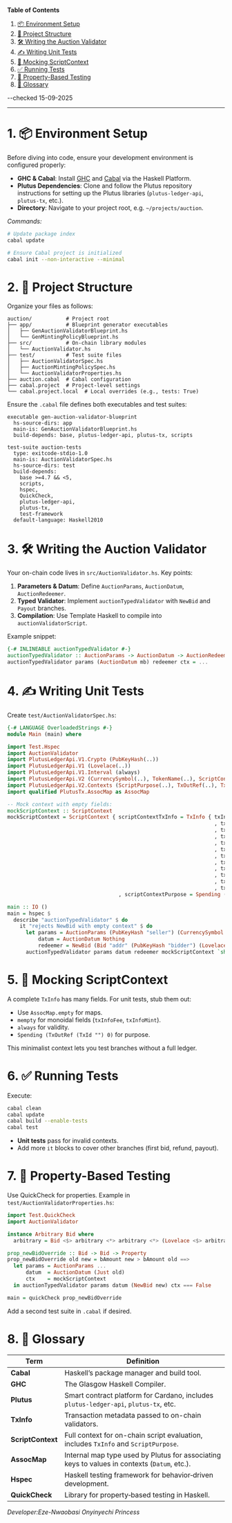 **Table of Contents**

1. [📦 Environment Setup](#1-environment-setup)
2. [📂 Project Structure](#2-project-structure)
3. [🛠️ Writing the Auction Validator](#3-writing-the-auction-validator)
4. [✍️ Writing Unit Tests](#4-writing-unit-tests)
5. [🔬 Mocking ScriptContext](#5-mocking-scriptcontext)
6. [✅ Running Tests](#6-running-tests)
7. [🧪 Property-Based Testing](#7-property-based-testing)
8. [📖 Glossary](#8-glossary)

--checked 15-09-2025

---

# 1. 📦 Environment Setup

Before diving into code, ensure your development environment is configured properly:

* **GHC & Cabal**: Install [GHC](https://www.haskell.org/ghc/) and [Cabal](https://www.haskell.org/cabal/) via the Haskell Platform.
* **Plutus Dependencies**: Clone and follow the Plutus repository instructions for setting up the Plutus libraries (`plutus-ledger-api`, `plutus-tx`, etc.).
* **Directory**: Navigate to your project root, e.g. `~/projects/auction`.

*Commands:*

```bash
# Update package index
cabal update

# Ensure Cabal project is initialized
cabal init --non-interactive --minimal
```

# 2. 📂 Project Structure

Organize your files as follows:

```text
auction/           # Project root
├── app/           # Blueprint generator executables
│   ├── GenAuctionValidatorBlueprint.hs
│   └── GenMintingPolicyBlueprint.hs
├── src/           # On-chain library modules
│   └── AuctionValidator.hs
├── test/          # Test suite files
│   ├── AuctionValidatorSpec.hs
│   ├── AuctionMintingPolicySpec.hs
│   └── AuctionValidatorProperties.hs
├── auction.cabal  # Cabal configuration
├── cabal.project  # Project-level settings
└── cabal.project.local  # Local overrides (e.g., tests: True)
```

Ensure the `.cabal` file defines both executables and test suites:

```cabal
executable gen-auction-validator-blueprint
  hs-source-dirs: app
  main-is: GenAuctionValidatorBlueprint.hs
  build-depends: base, plutus-ledger-api, plutus-tx, scripts

test-suite auction-tests
  type: exitcode-stdio-1.0
  main-is: AuctionValidatorSpec.hs
  hs-source-dirs: test
  build-depends:
    base >=4.7 && <5,
    scripts,
    hspec,
    QuickCheck,
    plutus-ledger-api,
    plutus-tx,
    test-framework
  default-language: Haskell2010
```

# 3. 🛠️ Writing the Auction Validator

Your on-chain code lives in `src/AuctionValidator.hs`. Key points:

1. **Parameters & Datum**: Define `AuctionParams`, `AuctionDatum`, `AuctionRedeemer`.
2. **Typed Validator**: Implement `auctionTypedValidator` with `NewBid` and `Payout` branches.
3. **Compilation**: Use Template Haskell to compile into `auctionValidatorScript`.

Example snippet:

```haskell
{-# INLINEABLE auctionTypedValidator #-}
auctionTypedValidator :: AuctionParams -> AuctionDatum -> AuctionRedeemer -> ScriptContext -> Bool
auctionTypedValidator params (AuctionDatum mb) redeemer ctx = ...
```

# 4. ✍️ Writing Unit Tests

Create `test/AuctionValidatorSpec.hs`:

```haskell
{-# LANGUAGE OverloadedStrings #-}
module Main (main) where

import Test.Hspec
import AuctionValidator
import PlutusLedgerApi.V1.Crypto (PubKeyHash(..))
import PlutusLedgerApi.V1 (Lovelace(..))
import PlutusLedgerApi.V1.Interval (always)
import PlutusLedgerApi.V2 (CurrencySymbol(..), TokenName(..), ScriptContext(..), TxInfo(..))
import PlutusLedgerApi.V2.Contexts (ScriptPurpose(..), TxOutRef(..), TxId(..))
import qualified PlutusTx.AssocMap as AssocMap

-- Mock context with empty fields:
mockScriptContext :: ScriptContext
mockScriptContext = ScriptContext { scriptContextTxInfo = TxInfo { txInfoInputs = []
                                                                   , txInfoReferenceInputs = []
                                                                   , txInfoOutputs = []
                                                                   , txInfoFee     = mempty
                                                                   , txInfoMint    = mempty
                                                                   , txInfoDCert   = []
                                                                   , txInfoWdrl    = AssocMap.empty
                                                                   , txInfoValidRange = always
                                                                   , txInfoSignatories = []
                                                                   , txInfoData    = AssocMap.empty
                                                                   , txInfoId      = TxId ""
                                                                   , txInfoRedeemers = AssocMap.empty }
                                    , scriptContextPurpose = Spending (TxOutRef (TxId "") 0) }

main :: IO ()
main = hspec $
  describe "auctionTypedValidator" $ do
    it "rejects NewBid with empty context" $ do
      let params = AuctionParams (PubKeyHash "seller") (CurrencySymbol "") (TokenName "TOK") (Lovelace 100) 1620000000000
          datum = AuctionDatum Nothing
          redeemer = NewBid (Bid "addr" (PubKeyHash "bidder") (Lovelace 150))
      auctionTypedValidator params datum redeemer mockScriptContext `shouldBe` False
```

# 5. 🔬 Mocking ScriptContext

A complete `TxInfo` has many fields. For unit tests, stub them out:

* Use `AssocMap.empty` for maps.
* `mempty` for monoidal fields (`txInfoFee`, `txInfoMint`).
* `always` for validity.
* `Spending (TxOutRef (TxId "") 0)` for purpose.

This minimalist context lets you test branches without a full ledger.

# 6. ✅ Running Tests

Execute:

```bash
cabal clean
cabal update
cabal build --enable-tests
cabal test
```

* **Unit tests** pass for invalid contexts.
* Add more `it` blocks to cover other branches (first bid, refund, payout).

# 7. 🧪 Property-Based Testing

Use QuickCheck for properties. Example in `test/AuctionValidatorProperties.hs`:

```haskell
import Test.QuickCheck
import AuctionValidator

instance Arbitrary Bid where
  arbitrary = Bid <$> arbitrary <*> arbitrary <*> (Lovelace <$> arbitrary `suchThat` (>=1))

prop_newBidOverride :: Bid -> Bid -> Property
prop_newBidOverride old new = bAmount new > bAmount old ==>
  let params = AuctionParams ...
      datum  = AuctionDatum (Just old)
      ctx    = mockScriptContext
  in auctionTypedValidator params datum (NewBid new) ctx === False

main = quickCheck prop_newBidOverride
```

Add a second test suite in `.cabal` if desired.

# 8. 📖 Glossary

| Term              | Definition                                                                                   |
| ----------------- | -------------------------------------------------------------------------------------------- |
| **Cabal**         | Haskell’s package manager and build tool.                                                    |
| **GHC**           | The Glasgow Haskell Compiler.                                                                |
| **Plutus**        | Smart contract platform for Cardano, includes `plutus-ledger-api`, `plutus-tx`, etc.         |
| **TxInfo**        | Transaction metadata passed to on-chain validators.                                          |
| **ScriptContext** | Full context for on-chain script evaluation, includes `TxInfo` and `ScriptPurpose`.          |
| **AssocMap**      | Internal map type used by Plutus for associating keys to values in contexts (`Datum`, etc.). |
| **Hspec**         | Haskell testing framework for behavior‐driven development.                                   |
| **QuickCheck**    | Library for property‐based testing in Haskell.                                               |

*Developer:Eze-Nwaobasi Onyinyechi Princess*